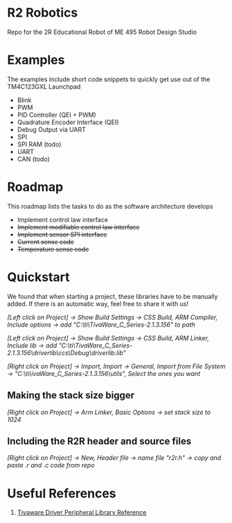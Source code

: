 # R2 Robotics
Repo for the 2R Educational Robot of ME 495 Robot Design Studio


# Examples
The examples include short code snippets to quickly get use out of the TM4C123GXL Launchpad
* Blink
* PWM
* PID Controller (QEI + PWM)
* Quadrature Encoder Interface (QEI)
* Debug Output via UART
* SPI
* SPI RAM (todo)
* UART
* CAN (todo)

# Roadmap
This roadmap lists the tasks to do as the software architecture develops
* Implement control law interface
* ~~Implement modifiable control law interface~~
* ~~Implement sensor SPI interface~~
* ~~Current sense code~~
* ~~Temperature sense code~~



# Quickstart

We found that when starting a project, these libraries have to be manually added. If there is an automatic way, feel free to share it with us!

*[Left click on Project] -> Show Build Settings -> CSS Build, ARM Compiler, Include options -> add "C:\ti\TivaWare_C_Series-2.1.3.156" to path*

*[Left click on Project] -> Show Build Settings -> CSS Build, ARM Linker, Include lib -> add "C:\ti\TivaWare_C_Series-2.1.3.156\driverlib\ccs\Debug\driverlib.lib"*

*[Right click on Project] -> Import, Import -> General, Import from File System -> "C:\ti\ivaWare_C_Series-2.1.3.156\utils", Select the ones you want*

## Making the stack size bigger
*[Right click on Project] -> Arm Linker, Basic Options -> set stack size to 1024*


## Including the R2R header and source files
*[Right click on Project] -> New, Header file -> name file "r2r.h" -> copy and paste .r and .c code from repo*


# Useful References
1. [Tivaware Driver Peripheral Library Reference](http://www.ti.com/lit/ug/spmu298d/spmu298d.pdf)